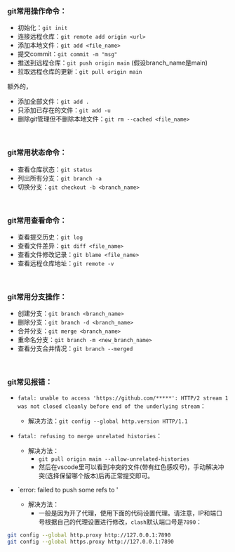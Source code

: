 <h3>git常用操作命令：</h3>

- 初始化：`git init`
- 连接远程仓库：`git remote add origin <url>`
- 添加本地文件：`git add <file_name>`
- 提交commit：`git commit -m "msg"`
- 推送到远程仓库：`git push origin main` (假设branch_name是main)
- 拉取远程仓库的更新：`git pull origin main`

额外的，
- 添加全部文件：`git add .`
- 只添加已存在的文件：`git add -u`
- 删除git管理但不删除本地文件：`git rm --cached <file_name>`

</br>

<h3>git常用状态命令：</h3>

- 查看仓库状态：`git status`
- 列出所有分支：`git branch -a`
- 切换分支：`git checkout -b <branch_name>`

</br>

<h3>git常用查看命令：</h3>

- 查看提交历史：`git log`
- 查看文件差异：`git diff <file_name>`
- 查看文件修改记录：`git blame <file_name>`
- 查看远程仓库地址：`git remote -v`

</br>

<h3>git常用分支操作：</h3>

- 创建分支：`git branch <branch_name>`
- 删除分支：`git branch -d <branch_name>`
- 合并分支：`git merge <branch_name>`
- 重命名分支：`git branch -m <new_branch_name>`
- 查看分支合并情况：`git branch --merged`

</br>

<h3>git常见报错：</h3>

- `fatal: unable to access 'https://github.com/*****': HTTP/2 stream 1 was not closed cleanly before end of the underlying stream`：
  - 解决方法：`git config --global http.version HTTP/1.1`

- `fatal: refusing to merge unrelated histories`：
  - 解决方法：
    - `git pull origin main --allow-unrelated-histories`
    - 然后在vscode里可以看到冲突的文件(带有红色感叹号)，手动解决冲突(选择保留哪个版本)后再正常提交即可。

- `error: failed to push some refs to '
  - 解决方法：
    - 一般是因为开了代理，使用下面的代码设置代理。请注意，IP和端口号根据自己的代理设置进行修改，`clash`默认端口号是`7890`：
```bash
git config --global http.proxy http://127.0.0.1:7890 
git config --global https.proxy http://127.0.0.1:7890
```

